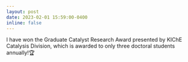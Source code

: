 ```yaml
---
layout: post
date: 2023-02-01 15:59:00-0400
inline: false
---
```


I have won the Graduate Catalyst Research Award presented by KIChE Catalysis Division, which is awarded to only three doctoral students annually!:trophy:
